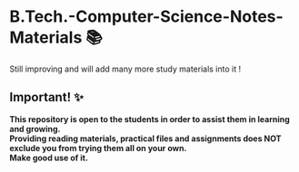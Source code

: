 # B.Tech.-Computer-Science-Notes-Materials 📚
Still improving and will add many more study materials into it !

## Important! ✨
<b>This repository is open to the students in order to assist them in learning and growing.<br>
Providing reading materials, practical files and assignments does NOT exclude you from trying them all on your own.<br>
Make good use of it.</b>
